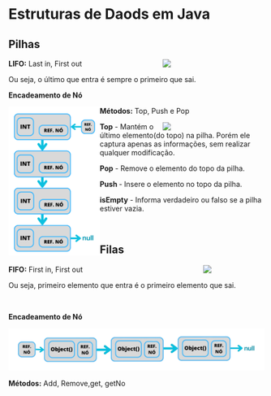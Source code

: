 <h1>Estruturas de Daods em Java</h1>

<h2>Pilhas</h2>

<img width="200" src="https://images.vexels.com/media/users/3/157518/isolated/preview/c54323942a5b08df8411e33e25680ab3-pilha-de-livros-vetor.png" align="right"/>
<p><b>LIFO:</b> Last in, First out</p>
<p>Ou seja, o último que entra é sempre o primeiro que sai.</p>

<p><b>Encadeamento de Nó</b></p>
<img src="../../assets/Pilha.png" width="180" align="left"/>


<p><b>Métodos:</b> Top, Push e Pop</p>

<img src="https://blog.pantuza.com/uploads/0acdbb0fb64f0caee8a61d66bc6d4b38c567ab7e" align="right" width="200"/>


<p><b>Top</b> - Mantém o último elemento(do topo) na pilha. 
Porém ele captura apenas as informações, 
sem realizar qualquer modificação.</p>

<p><b>Pop</b> - Remove o elemento do topo da pilha.</p>

<p><b>Push </b>- Insere o elemento no topo da pilha.</p>

<p><b>isEmpty</b> - Informa verdadeiro ou falso se a pilha estiver vazia.</p>

<br/>
<h2>Filas</h2>
<img src="https://cdn-icons-png.flaticon.com/512/5928/5928200.png" align="right" width="120" />
<p><b>FIFO:</b> First in, First out</p>
<p>Ou seja, primeiro elemento que entra é o primeiro elemento que sai.</p>

<br/>
<p><b>Encadeamento de Nó</b></p>
<img src="../../assets/Fila.png" width="600 />

<p><b>Métodos:</b> Enqueue e Dequeue</p>

<p><b>Enqueue </b>- O novo elemento entre entre Ref nó (De entrada) e o último Objeto. Ou seja o último da fila.</p>

<p><b>Dequeue </b>- O método retira o primeiro elemento da fila, imediatamente o segundo apontará para nulo.</p>


<h2>Listas Encadeadas</h2>

<img src="../../assets/Fila.png" />

<p><b>Métodos:</b> Add, Remove,get, getNo </p>